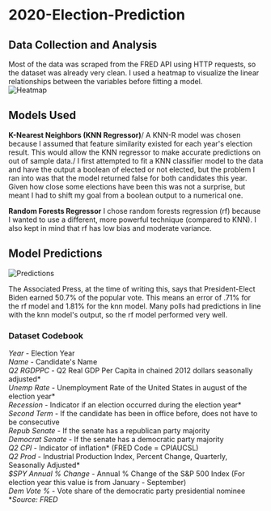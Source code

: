 # 2020-Election-Prediction
## Data Collection and Analysis
Most of the data was scraped from the FRED API using HTTP requests, so the dataset was already very clean. I used a heatmap to visualize the linear relationships between the variables before fitting a model.  
![Heatmap](https://i.imgur.com/0fKN1Fw.png)

## Models Used 
**K-Nearest Neighbors (KNN Regressor)**/
A KNN-R model was chosen because I assumed that feature similarity existed for each year's election result. This would allow the KNN regressor to make accurate predictions on out of sample data./
I first attempted to fit a KNN classifier model to the data and have the output a boolean of elected or not elected, but the problem I ran into was that the model returned false for both candidates this year. Given how close some elections have been this was not a surprise, but meant I had to shift my goal from a boolean output to a numerical one. 

**Random Forests Regressor**
I chose random forests regression (rf) because I wanted to use a different, more powerful technique (compared to KNN). I also kept in mind that rf has low bias and moderate variance.

## Model Predictions
![Predictions](https://i.imgur.com/5JhOKpj.png)

The Associated Press, at the time of writing this, says that President-Elect Biden earned 50.7% of the popular vote. This means an error of .71% for the rf model and 1.81% for the knn model. Many polls had predictions in line with the knn model's output, so the rf model performed very well.  


### Dataset Codebook
*Year* - Election Year\
*Name* - Candidate's Name\
*Q2 RGDPPC* - Q2 Real GDP Per Capita in chained 2012 dollars seasonally adjusted*\
*Unemp Rate* - Unemployment Rate of the United States in august of the election year*\
*Recession* - Indicator if an election occurred during the election year*\
*Second Term* - If the candidate has been in office before, does not have to be consecutive\
*Repub Senate* - If the senate has a republican party majority\
*Democrat Senate* - If the senate has a democratic party majority\
*Q2 CPI* - Indicator of inflation* (FRED Code = CPIAUCSL)\
*Q2 Prod* - Industrial Production Index, Percent Change, Quarterly, Seasonally Adjusted*\
*$SPY Annual % Change* - Annual % Change of the S&P 500 Index (For election year this value is from January - September)\
*Dem Vote %* - Vote share of the democratic party presidential nominee\
**Source: FRED*
